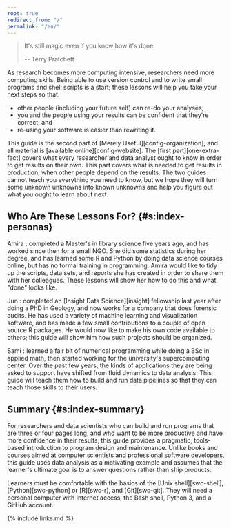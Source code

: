 ```yaml
---
root: true
redirect_from: "/"
permalink: "/en/"
---
```


> It's still magic even if you know how it's done.
>
> -- Terry Pratchett

As research becomes more computing intensive,
researchers need more computing skills.
Being able to use version control and to write small programs and shell scripts is a start;
these lessons will help you take your next steps so that:

-   other people (including your future self) can re-do your analyses;
-   you and the people using your results can be confident that they're correct; and
-   re-using your software is easier than rewriting it.

This guide is the second part of [Merely Useful][config-organization],
and all material is [available online][config-website].
The [first part][one-extra-fact]
covers what every researcher and data analyst ought to know
in order to get results on their own.
This part covers what is needed to get results in production,
when other people depend on the results.
The two guides cannot teach you everything you need to know,
but we hope they will turn some unknown unknowns into known unknowns
and help you figure out what you ought to learn about next.

## Who Are These Lessons For? {#s:index-personas}

Amira
:   completed a Master's in library science five years ago,
    and has worked since then for a small NGO.
    She did some statistics during her degree,
    and has learned some R and Python by doing data science courses online,
    but has no formal training in programming.
    Amira would like to tidy up the scripts, data sets, and reports she has created
    in order to share them with her colleagues.
    These lessons will show her how to do this and what "done" looks like.

Jun
:   completed an [Insight Data Science][insight] fellowship last year after doing a PhD in Geology,
    and now works for a company that does forensic audits.
    He has used a variety of machine learning and visualization software,
    and has made a few small contributions to a couple of open source R packages.
    He would now like to make his own code available to others;
    this guide will show him how such projects should be organized.

Sami
:   learned a fair bit of numerical programming while doing a BSc in applied math,
    then started working for the university's supercomputing center.
    Over the past few years,
    the kinds of applications they are being asked to support
    have shifted from fluid dynamics to data analysis.
    This guide will teach them how to build and run data pipelines
    so that they can teach those skills to their users.

## Summary {#s:index-summary}

For researchers and data scientists who can build and run programs that are three or four pages long,
and who want to be more productive and have more confidence in their results,
this guide
provides a pragmatic, tools-based introduction to program design and maintenance.
Unlike books and courses aimed at computer scientists and professional software developers,
this guide uses data analysis as a motivating example
and assumes that the learner's ultimate goal is to answer questions rather than ship products.

Learners must be comfortable with the basics of
the [Unix shell][swc-shell], [Python][swc-python] or [R][swc-r], and [Git][swc-git].
They will need a personal computer with Internet access,
the Bash shell,
Python 3,
and a GitHub account.

{% include links.md %}
